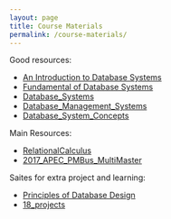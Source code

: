 ```yaml
---
layout: page
title: Course Materials
permalink: /course-materials/
---
```

Good resources:
* [An Introduction to Database Systems](/Database/Static_files/An_Introduction_to_Database_Systems.pdf)
* [Fundamental of Database Systems](/Database/Static_files/Fundamental_of_Database_Systems.pdf)
* [Database_Systems](/Database/Static_files/Database_Systems.pdf)
* [Database_Management_Systems](/Database/Static_files/Database_Management_Systems.pdf)
* [Database_System_Concepts](/Database/Static_files/Database_System_Concepts.pdf)


Main Resources:
* [RelationalCalculus](/Database/Static_files/RelationalCalculus.pdf)
* [2017_APEC_PMBus_MultiMaster](/Database/Static_files/2017_APEC_PMBus_MultiMaster.pdf)


Saites for extra project and learning:
* [Principles of Database Design](https://swayam.gov.in/nd1_noc19_cs46/preview)
* [18_projects](https://www.lovelycoding.org/2013/11/top-18-database-projects-ideas-for.engineering-bca-mca-btech-bsc.html)
